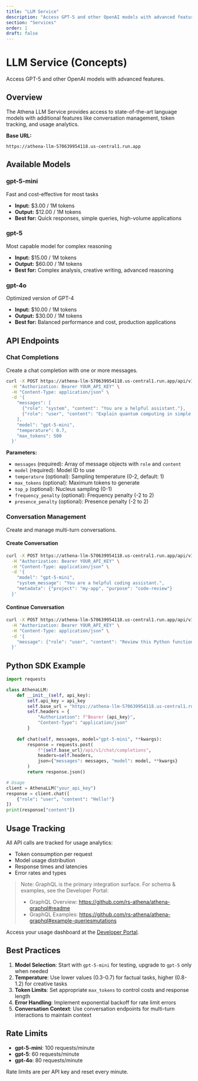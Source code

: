 ```yaml
---
title: "LLM Service"
description: "Access GPT-5 and other OpenAI models with advanced features"
section: "Services"
order: 1
draft: false
---
```


# LLM Service (Concepts)

Access GPT-5 and other OpenAI models with advanced features.

## Overview

The Athena LLM Service provides access to state-of-the-art language models with additional features like conversation management, token tracking, and usage analytics.

**Base URL:**
```
https://athena-llm-570639954118.us-central1.run.app
```

## Available Models

### gpt-5-mini
Fast and cost-effective for most tasks
- **Input:** $3.00 / 1M tokens
- **Output:** $12.00 / 1M tokens
- **Best for:** Quick responses, simple queries, high-volume applications

### gpt-5
Most capable model for complex reasoning
- **Input:** $15.00 / 1M tokens
- **Output:** $60.00 / 1M tokens
- **Best for:** Complex analysis, creative writing, advanced reasoning

### gpt-4o
Optimized version of GPT-4
- **Input:** $10.00 / 1M tokens
- **Output:** $30.00 / 1M tokens
- **Best for:** Balanced performance and cost, production applications

## API Endpoints

### Chat Completions

Create a chat completion with one or more messages.

```bash
curl -X POST https://athena-llm-570639954118.us-central1.run.app/api/v1/chat/completions \
  -H "Authorization: Bearer YOUR_API_KEY" \
  -H "Content-Type: application/json" \
  -d '{
    "messages": [
      {"role": "system", "content": "You are a helpful assistant."},
      {"role": "user", "content": "Explain quantum computing in simple terms"}
    ],
    "model": "gpt-5-mini",
    "temperature": 0.7,
    "max_tokens": 500
  }'
```

**Parameters:**
- `messages` (required): Array of message objects with `role` and `content`
- `model` (required): Model ID to use
- `temperature` (optional): Sampling temperature (0-2, default: 1)
- `max_tokens` (optional): Maximum tokens to generate
- `top_p` (optional): Nucleus sampling (0-1)
- `frequency_penalty` (optional): Frequency penalty (-2 to 2)
- `presence_penalty` (optional): Presence penalty (-2 to 2)

### Conversation Management

Create and manage multi-turn conversations.

#### Create Conversation
```bash
curl -X POST https://athena-llm-570639954118.us-central1.run.app/api/v1/conversations \
  -H "Authorization: Bearer YOUR_API_KEY" \
  -H "Content-Type: application/json" \
  -d '{
    "model": "gpt-5-mini",
    "system_message": "You are a helpful coding assistant.",
    "metadata": {"project": "my-app", "purpose": "code-review"}
  }'
```

#### Continue Conversation
```bash
curl -X POST https://athena-llm-570639954118.us-central1.run.app/api/v1/conversations/{conversation_id}/messages \
  -H "Authorization: Bearer YOUR_API_KEY" \
  -H "Content-Type: application/json" \
  -d '{
    "message": {"role": "user", "content": "Review this Python function"}
  }'
```

## Python SDK Example

```python
import requests

class AthenaLLM:
    def __init__(self, api_key):
        self.api_key = api_key
        self.base_url = "https://athena-llm-570639954118.us-central1.run.app"
        self.headers = {
            "Authorization": f"Bearer {api_key}",
            "Content-Type": "application/json"
        }
    
    def chat(self, messages, model="gpt-5-mini", **kwargs):
        response = requests.post(
            f"{self.base_url}/api/v1/chat/completions",
            headers=self.headers,
            json={"messages": messages, "model": model, **kwargs}
        )
        return response.json()

# Usage
client = AthenaLLM("your_api_key")
response = client.chat([
    {"role": "user", "content": "Hello!"}
])
print(response["content"])
```

## Usage Tracking

All API calls are tracked for usage analytics:
- Token consumption per request
- Model usage distribution
- Response times and latencies
- Error rates and types

> Note: GraphQL is the primary integration surface. For schema & examples, see the Developer Portal:
> - GraphQL Overview: https://github.com/rs-athena/athena-graphql#readme
> - GraphQL Examples: https://github.com/rs-athena/athena-graphql#example-queriesmutations

Access your usage dashboard at the [Developer Portal](https://app.athena.radicalsymmetry.com/dashboard).

## Best Practices

1. **Model Selection**: Start with `gpt-5-mini` for testing, upgrade to `gpt-5` only when needed
2. **Temperature**: Use lower values (0.3-0.7) for factual tasks, higher (0.8-1.2) for creative tasks
3. **Token Limits**: Set appropriate `max_tokens` to control costs and response length
4. **Error Handling**: Implement exponential backoff for rate limit errors
5. **Conversation Context**: Use conversation endpoints for multi-turn interactions to maintain context

## Rate Limits

- **gpt-5-mini**: 100 requests/minute
- **gpt-5**: 60 requests/minute
- **gpt-4o**: 80 requests/minute

Rate limits are per API key and reset every minute.
